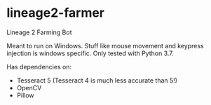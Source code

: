 # lineage2-farmer
Lineage 2 Farming Bot

Meant to run on Windows. Stuff like mouse movement and keypress injection is windows specific.
Only tested with Python 3.7.

Has dependencies on:
- Tesseract 5 (Tesseract 4 is much less accurate than 5!)
- OpenCV
- Pillow
